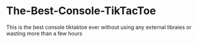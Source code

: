 # The-Best-Console-TikTacToe
This is the best console tiktaktoe ever without using any external libraies or wasting more than a few hours
